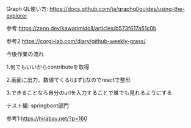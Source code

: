  Graph QL使い方:
https://docs.github.com/ja/graphql/guides/using-the-explorer

参考:https://zenn.dev/kawarimidoll/articles/b573f617a51c0b

参考2:https://corgi-lab.com/diary/github-weekly-grass/

今後作業の流れ

1.何でもいいからcontributeを取得

2.画面に出力、数値でくる(はず)jなのでreactで整形

3.できることなら自分のurlを入力することで誰でも見れるようにする

テスト編:
springboot部門

参考1:https://hirabay.net/?p=160
